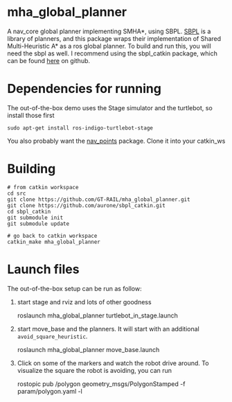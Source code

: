 # mha_global_planner
A nav_core global planner implementing SMHA*, using SBPL. [SBPL](http://sbpl.net/) is a library of planners, and this package wraps their implementation of Shared Multi-Heuristic A* as a ros global planner.
To build and run this, you will need the sbpl as well. I recommend using the sbpl_catkin package, which can be found [here](https://github.com/aurone/sbpl_catkin) on github.

# Dependencies for running

The out-of-the-box demo uses the Stage simulator and the turtlebot, so install those first

    sudo apt-get install ros-indigo-turtlebot-stage
    
You also probably want the [nav_points](https://github.com/PeterMitrano/nav_points) package. Clone it into your catkin_ws

# Building

    # from catkin workspace
    cd src
    git clone https://github.com/GT-RAIL/mha_global_planner.git
    git clone https://github.com/aurone/sbpl_catkin.git
    cd sbpl_catkin
    git submodule init
    git submodule update
    
    # go back to catkin workspace
    catkin_make mha_global_planner
    
# Launch files

The out-of-the-box setup can be run as follow:

1) start stage and rviz and lots of other goodness

    roslaunch mha_global_planner turtlebot_in_stage.launch
    
2) start move_base and the planners. It will start with an additional `avoid_square_heuristic`.

    roslaunch mha_global_planner move_base.launch
    
3) Click on some of the markers and watch the robot drive around. To visualize the square the robot is avoiding, you can run

    rostopic pub /polygon geometry_msgs/PolygonStamped -f param/polygon.yaml -l



